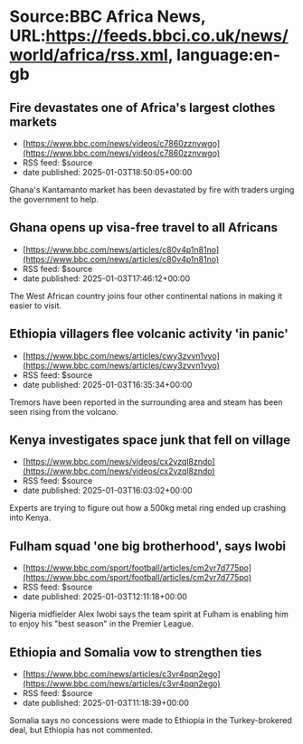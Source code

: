 # Source:BBC Africa News, URL:https://feeds.bbci.co.uk/news/world/africa/rss.xml, language:en-gb

## Fire devastates one of Africa's largest clothes markets
 - [https://www.bbc.com/news/videos/c7860zznvwgo](https://www.bbc.com/news/videos/c7860zznvwgo)
 - RSS feed: $source
 - date published: 2025-01-03T18:50:05+00:00

Ghana's Kantamanto market has been devastated by fire with traders urging the government to help.

## Ghana opens up visa-free travel to all Africans
 - [https://www.bbc.com/news/articles/c80v4p1n81no](https://www.bbc.com/news/articles/c80v4p1n81no)
 - RSS feed: $source
 - date published: 2025-01-03T17:46:12+00:00

The West African country joins four other continental nations in making it easier to visit.

## Ethiopia villagers flee volcanic activity 'in panic'
 - [https://www.bbc.com/news/articles/cwy3zvvn1vyo](https://www.bbc.com/news/articles/cwy3zvvn1vyo)
 - RSS feed: $source
 - date published: 2025-01-03T16:35:34+00:00

Tremors have been reported in the surrounding area and steam has been seen rising from the volcano.

## Kenya investigates space junk that fell on village
 - [https://www.bbc.com/news/videos/cx2vzql8zndo](https://www.bbc.com/news/videos/cx2vzql8zndo)
 - RSS feed: $source
 - date published: 2025-01-03T16:03:02+00:00

Experts are trying to figure out how a 500kg metal ring ended up crashing into Kenya.

## Fulham squad 'one big brotherhood', says Iwobi
 - [https://www.bbc.com/sport/football/articles/cm2vr7d775po](https://www.bbc.com/sport/football/articles/cm2vr7d775po)
 - RSS feed: $source
 - date published: 2025-01-03T12:11:18+00:00

Nigeria midfielder Alex Iwobi says the team spirit at Fulham is enabling him to enjoy his "best season" in the Premier League.

## Ethiopia and Somalia vow to strengthen ties
 - [https://www.bbc.com/news/articles/c3vr4pqn2ego](https://www.bbc.com/news/articles/c3vr4pqn2ego)
 - RSS feed: $source
 - date published: 2025-01-03T11:18:39+00:00

Somalia says no concessions were made to Ethiopia in the Turkey-brokered deal, but Ethiopia has not commented.

